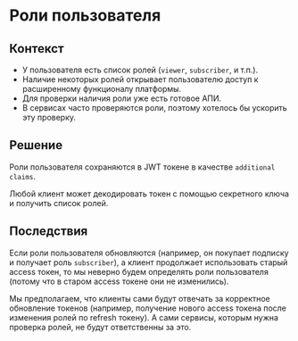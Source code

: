 Роли пользователя
===============================

Контекст
------
- У пользователя есть список ролей (`viewer`, `subscriber`, и т.п.).
- Наличие некоторых ролей открывает пользователю доступ к расширенному функционалу платформы.
- Для проверки наличия роли уже есть готовое АПИ.
- В сервисах часто проверяются роли, поэтому хотелось бы ускорить эту проверку.

Решение
------
Роли пользователя сохраняются в JWT токене в качестве `additional claims`.

Любой клиент может декодировать токен с помощью секретного ключа и получить список ролей.

Последствия
------
Если роли пользователя обновляются (например, он покупает подписку и получает роль `subscriber`),
а клиент продолжает использовать старый access токен, то мы неверно будем определять
роли пользователя (потому что в старом access токене они не изменились).

Мы предполагаем, что клиенты сами будут отвечать за корректное обновление токенов
(например, получение нового access токена после изменения ролей по refresh токену).
А сами сервисы, которым нужна проверка ролей, не будут ответственны за это.
